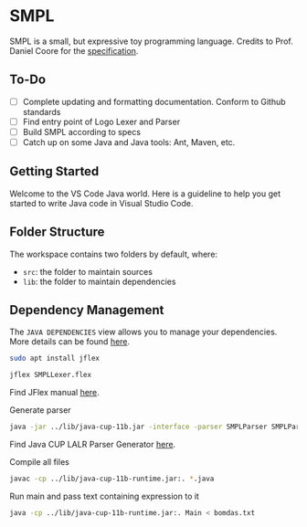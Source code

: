 # SMPL

SMPL is a small, but expressive toy programming language. Credits to Prof. Daniel Coore for the [specification](./SPECIFICATION.md).

## To-Do

- [ ] Complete updating and formatting documentation. Conform to Github standards
- [ ] Find entry point of Logo Lexer and Parser
- [ ] Build SMPL according to specs
- [ ] Catch up on some Java and Java tools: Ant, Maven, etc.

## Getting Started

Welcome to the VS Code Java world. Here is a guideline to help you get started to write Java code in Visual Studio Code.

## Folder Structure

The workspace contains two folders by default, where:

- `src`: the folder to maintain sources
- `lib`: the folder to maintain dependencies

## Dependency Management

The `JAVA DEPENDENCIES` view allows you to manage your dependencies. More details can be found [here](https://github.com/microsoft/vscode-java-pack/blob/master/release-notes/v0.9.0.md#work-with-jar-files-directly).

```bash
sudo apt install jflex
```

```bash
jflex SMPLLexer.flex
```

Find JFlex manual [here](https://jflex.de/manual.html).

Generate parser

```bash
java -jar ../lib/java-cup-11b.jar -interface -parser SMPLParser SMPLParser.cup
```

Find Java CUP LALR Parser Generator [here](http://www2.cs.tum.edu/projects/cup/index.php).

Compile all files

```bash
javac -cp ../lib/java-cup-11b-runtime.jar:. *.java
```

Run main and pass text containing expression to it

```bash
java -cp ../lib/java-cup-11b-runtime.jar:. Main < bomdas.txt
```